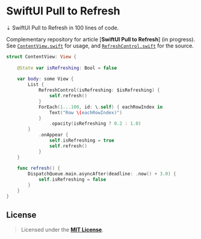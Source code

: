 # SwiftUI Pull to Refresh
⇣ SwiftUI Pull to Refresh in 100 lines of code.


Complementary repository for article [**SwiftUI Pull to Refresh**] (in progress). See [`ContentView.swift`] for usage, and [`RefreshControl.swift`] for the source.

```Swift
struct ContentView: View {
    
    @State var isRefreshing: Bool = false
    
    var body: some View {
        List {
            RefreshControl(isRefreshing: $isRefreshing) {
                self.refresh()
            }
            ForEach(1...100, id: \.self) { eachRowIndex in
                Text("Row \(eachRowIndex)")
            }
                .opacity(isRefreshing ? 0.2 : 1.0)
        }
            .onAppear {
                self.isRefreshing = true
                self.refresh()
            }
    }
    
    func refresh() {
        DispatchQueue.main.asyncAfter(deadline: .now() + 3.0) {
            self.isRefreshing = false
        }
    }
}
```


## License

> Licensed under the [**MIT License**](https://en.wikipedia.org/wiki/MIT_License).

[`ContentView.swift`]: SwiftUI_Pull_to_Refresh/Views/ContentView.swift.swift
[`RefreshControl.swift`]: SwiftUI_Pull_to_Refresh/Views/RefreshControl.swift.swift

